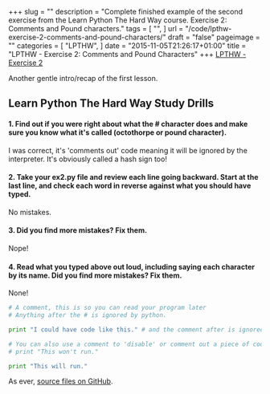 +++
slug = ""
description = "Complete finished example of the second exercise from the Learn Python The Hard Way course. Exercise 2: Comments and Pound characters."
tags = [
  "",
]
url = "/code/lpthw-exercise-2-comments-and-pound-characters/"
draft = "false"
pageimage = ""
categories = [
  "LPTHW",
]
date = "2015-11-05T21:26:17+01:00"
title = "LPTHW - Exercise 2: Comments and Pound Characters"
+++
[LPTHW - Exercise 2](http://learnpythonthehardway.org/book/ex2.html)

Another gentle intro/recap of the first lesson. 

## Learn Python The Hard Way Study Drills

#### 1. Find out if you were right about what the # character does and make sure you know what it's called (octothorpe or pound character).

I was correct, it's 'comments out' code meaning it will be ignored by the interpreter. It's obviously called a hash sign too!

#### 2. Take your ex2.py file and review each line going backward. Start at the last line, and check each word in reverse against what you should have typed.

No mistakes.

#### 3. Did you find more mistakes? Fix them.

Nope!

#### 4. Read what you typed above out loud, including saying each character by its name. Did you find more mistakes? Fix them.

None!

```python
# A comment, this is so you can read your program later
# Anything after the # is ignored by python.

print "I could have code like this." # and the comment after is ignored

# You can also use a comment to 'disable' or comment out a piece of code:
# print "This won't run."

print "This will run."
```

As ever, [source files on GitHub](https://github.com/PuffinBlue/LPTHW).

